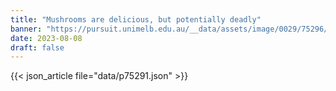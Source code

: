 ```yaml
---
title: "Mushrooms are delicious, but potentially deadly"
banner: "https://pursuit.unimelb.edu.au/__data/assets/image/0029/75296/Mushrooms-are-delicious,-but-potentially-deadly_dc1a86d9-5ac0-49b7-a84c-eacd62a17a48.jpg"
date: 2023-08-08
draft: false
---
```


{{< json_article file="data/p75291.json" >}}